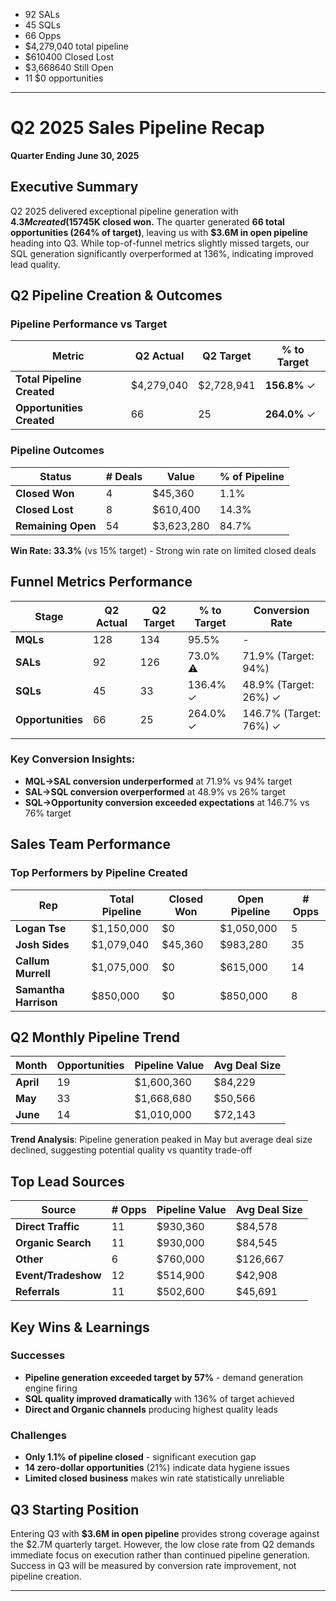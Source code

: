 
- 92 SALs
- 45 SQLs
- 66 Opps 
- $4,279,040 total pipeline
- $610400 Closed Lost
- $3,668640 Still Open
- 11 $0 opportunities 


---

# Q2 2025 Sales Pipeline Recap

**Quarter Ending June 30, 2025**

## Executive Summary

Q2 2025 delivered exceptional pipeline generation with **$4.3M created (157% of target)**, though conversion to closed business remains a challenge with only **$45K closed won.** The quarter generated **66 total opportunities (264% of target)**, leaving us with **$3.6M in open pipeline** heading into Q3. While top-of-funnel metrics slightly missed targets, our SQL generation significantly overperformed at 136%, indicating improved lead quality.

## Q2 Pipeline Creation & Outcomes

### Pipeline Performance vs Target

|Metric|Q2 Actual|Q2 Target|% to Target|
|---|---|---|---|
|**Total Pipeline Created**|$4,279,040|$2,728,941|**156.8%** ✓|
|**Opportunities Created**|66|25|**264.0%** ✓|

### Pipeline Outcomes

|Status|# Deals|Value|% of Pipeline|
|---|---|---|---|
|**Closed Won**|4|$45,360|1.1%|
|**Closed Lost**|8|$610,400|14.3%|
|**Remaining Open**|54|$3,623,280|84.7%|

**Win Rate: 33.3%** (vs 15% target) - Strong win rate on limited closed deals

## Funnel Metrics Performance

| Stage             | Q2 Actual | Q2 Target | % to Target | Conversion Rate        |
| ----------------- | --------- | --------- | ----------- | ---------------------- |
| **MQLs**          | 128       | 134       | 95.5%       | -                      |
| **SALs**          | 92        | 126       | 73.0% ⚠️    | 71.9% (Target: 94%)    |
| **SQLs**          | 45        | 33        | 136.4% ✓    | 48.9% (Target: 26%) ✓  |
| **Opportunities** | 66        | 25        | 264.0% ✓    | 146.7% (Target: 76%) ✓ |
|                   |           |           |             |                        |

### Key Conversion Insights:

- **MQL→SAL conversion underperformed** at 71.9% vs 94% target
- **SAL→SQL conversion overperformed** at 48.9% vs 26% target
- **SQL→Opportunity conversion exceeded expectations** at 146.7% vs 76% target

## Sales Team Performance

### Top Performers by Pipeline Created

|Rep|Total Pipeline|Closed Won|Open Pipeline|# Opps|
|---|---|---|---|---|
|**Logan Tse**|$1,150,000|$0|$1,050,000|5|
|**Josh Sides**|$1,079,040|$45,360|$983,280|35|
|**Callum Murrell**|$1,075,000|$0|$615,000|14|
|**Samantha Harrison**|$850,000|$0|$850,000|8|

## Q2 Monthly Pipeline Trend

| Month     | Opportunities | Pipeline Value | Avg Deal Size |
| --------- | ------------- | -------------- | ------------- |
| **April** | 19            | $1,600,360     | $84,229       |
| **May**   | 33            | $1,668,680     | $50,566       |
| **June**  | 14            | $1,010,000     | $72,143       |

**Trend Analysis**: Pipeline generation peaked in May but average deal size declined, suggesting potential quality vs quantity trade-off

## Top Lead Sources

|Source|# Opps|Pipeline Value|Avg Deal Size|
|---|---|---|---|
|**Direct Traffic**|11|$930,360|$84,578|
|**Organic Search**|11|$930,000|$84,545|
|**Other**|6|$760,000|$126,667|
|**Event/Tradeshow**|12|$514,900|$42,908|
|**Referrals**|11|$502,600|$45,691|

## Key Wins & Learnings

### Successes
- **Pipeline generation exceeded target by 57%** - demand generation engine firing
- **SQL quality improved dramatically** with 136% of target achieved
- **Direct and Organic channels** producing highest quality leads

### Challenges
- **Only 1.1% of pipeline closed** - significant execution gap
- **14 zero-dollar opportunities** (21%) indicate data hygiene issues
- **Limited closed business** makes win rate statistically unreliable


## Q3 Starting Position

Entering Q3 with **$3.6M in open pipeline** provides strong coverage against the $2.7M quarterly target. However, the low close rate from Q2 demands immediate focus on execution rather than continued pipeline generation. Success in Q3 will be measured by conversion rate improvement, not pipeline creation.

---